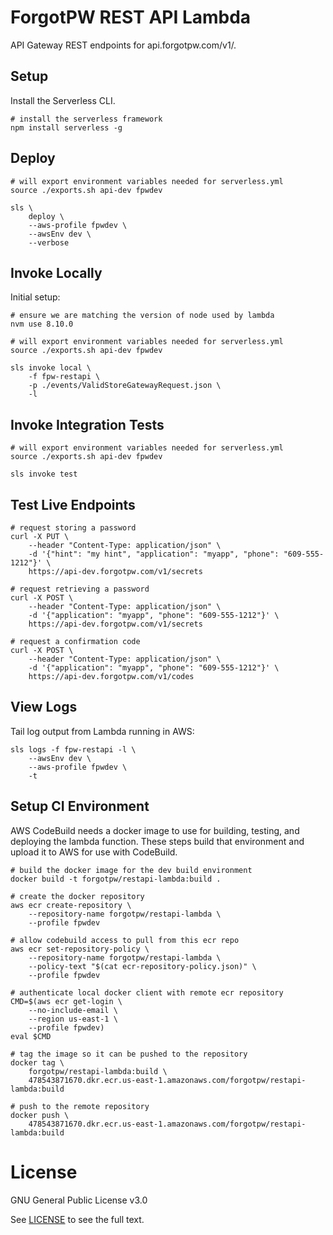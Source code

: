 # ForgotPW REST API Lambda

API Gateway REST endpoints for api.forgotpw.com/v1/.

## Setup

Install the Serverless CLI.

```shell
# install the serverless framework
npm install serverless -g
```

## Deploy

```shell
# will export environment variables needed for serverless.yml
source ./exports.sh api-dev fpwdev

sls \
    deploy \
    --aws-profile fpwdev \
    --awsEnv dev \
    --verbose
```

## Invoke Locally

Initial setup:

```shell
# ensure we are matching the version of node used by lambda
nvm use 8.10.0

# will export environment variables needed for serverless.yml
source ./exports.sh api-dev fpwdev

sls invoke local \
    -f fpw-restapi \
    -p ./events/ValidStoreGatewayRequest.json \
    -l
```

## Invoke Integration Tests

```shell
# will export environment variables needed for serverless.yml
source ./exports.sh api-dev fpwdev

sls invoke test
```

## Test Live Endpoints

```shell
# request storing a password
curl -X PUT \
    --header "Content-Type: application/json" \
    -d '{"hint": "my hint", "application": "myapp", "phone": "609-555-1212"}' \
    https://api-dev.forgotpw.com/v1/secrets

# request retrieving a password
curl -X POST \
    --header "Content-Type: application/json" \
    -d '{"application": "myapp", "phone": "609-555-1212"}' \
    https://api-dev.forgotpw.com/v1/secrets

# request a confirmation code
curl -X POST \
    --header "Content-Type: application/json" \
    -d '{"application": "myapp", "phone": "609-555-1212"}' \
    https://api-dev.forgotpw.com/v1/codes
```

## View Logs

Tail log output from Lambda running in AWS:

```shell
sls logs -f fpw-restapi -l \
    --awsEnv dev \
    --aws-profile fpwdev \
    -t
```

## Setup CI Environment

AWS CodeBuild needs a docker image to use for building, testing, and deploying the lambda function.  These steps build that environment and upload it to AWS for use with CodeBuild.

```shell
# build the docker image for the dev build environment
docker build -t forgotpw/restapi-lambda:build .

# create the docker repository
aws ecr create-repository \
    --repository-name forgotpw/restapi-lambda \
    --profile fpwdev

# allow codebuild access to pull from this ecr repo
aws ecr set-repository-policy \
	--repository-name forgotpw/restapi-lambda \
	--policy-text "$(cat ecr-repository-policy.json)" \
    --profile fpwdev

# authenticate local docker client with remote ecr repository
CMD=$(aws ecr get-login \
    --no-include-email \
    --region us-east-1 \
    --profile fpwdev)
eval $CMD

# tag the image so it can be pushed to the repository
docker tag \
    forgotpw/restapi-lambda:build \
    478543871670.dkr.ecr.us-east-1.amazonaws.com/forgotpw/restapi-lambda:build

# push to the remote repository
docker push \
    478543871670.dkr.ecr.us-east-1.amazonaws.com/forgotpw/restapi-lambda:build
```

# License

GNU General Public License v3.0

See [LICENSE](LICENSE.txt) to see the full text.
